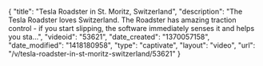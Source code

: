 {
    "title": "Tesla Roadster in St. Moritz, Switzerland",
    "description": "The Tesla Roadster loves Switzerland. The Roadster has amazing traction control - if you start slipping, the software immediately senses it and helps you sta...",
    "videoid": "53621",
    "date_created": "1370057158",
    "date_modified": "1418180958",
    "type": "captivate",
    "layout": "video",
    "url": "\/v\/tesla-roadster-in-st-moritz-switzerland\/53621"
}
